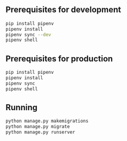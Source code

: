 ## Prerequisites for development
```sh
pip install pipenv
pipenv install
pipenv sync --dev
pipenv shell
```

## Prerequisites for production
```sh
pip install pipenv
pipenv install
pipenv sync
pipenv shell
```

## Running
```sh
python manage.py makemigrations
python manage.py migrate
python manage.py runserver
```
